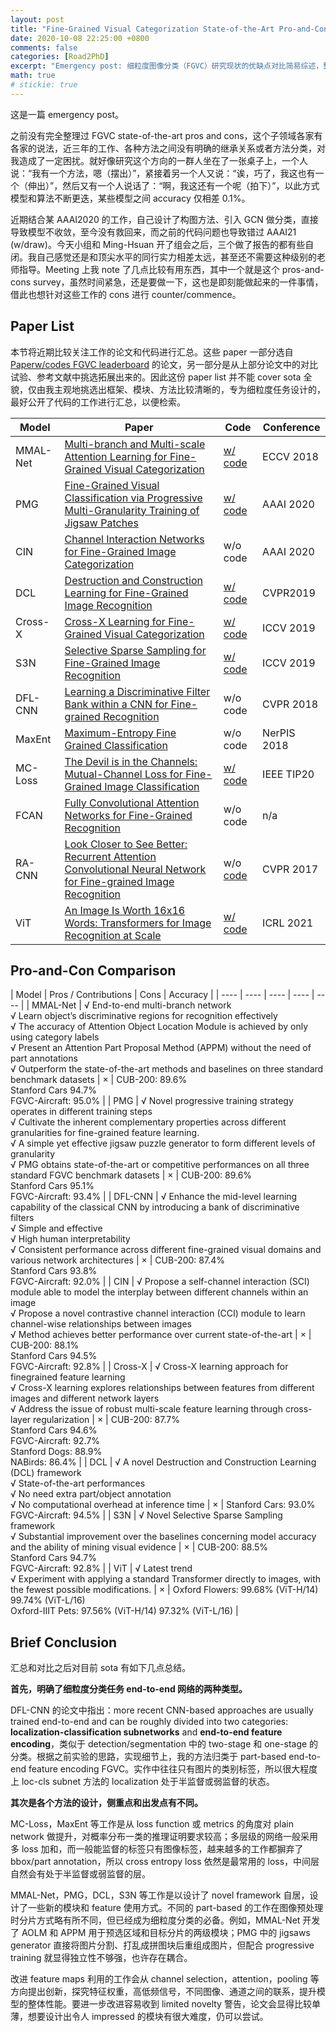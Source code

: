 ```yaml
---
layout: post
title: "Fine-Grained Visual Categorization State-of-the-Art Pro-and-Con Survey"
date: 2020-10-08 22:25:00 +0800
comments: false
categories: [Road2PhD]
excerpt: "Emergency post: 细粒度图像分类（FGVC）研究现状的优缺点对比简易综述，整理主流方法和性能指标。拯救 AAAI 2021 废稿。"
math: true
# stickie: true
---
```


这是一篇 emergency post。

之前没有完全整理过 FGVC state-of-the-art pros and cons，这个子领域各家有各家的说法，近三年的工作、各种方法之间没有明确的继承关系或者方法分类，对我造成了一定困扰。就好像研究这个方向的一群人坐在了一张桌子上，一个人说：“我有一个方法，嗯（摆出）”，紧接着另一个人又说：“诶，巧了，我这也有一个（伸出）”，然后又有一个人说话了：“啊，我这还有一个呢（拍下）”，以此方式模型和算法不断更迭，某些模型之间 accuracy 仅相差 0.1%。

近期结合某 AAAI2020 的工作，自己设计了构图方法、引入 GCN 做分类，直接导致模型不收敛，至今没有救回来，而之前的代码问题也导致错过 AAAI21 (w/draw)。今天小组和 Ming-Hsuan 开了组会之后，三个做了报告的都有些自闭。我自己感觉还是和顶尖水平的同行实力相差太远，甚至还不需要这种级别的老师指导。Meeting 上我 note 了几点比较有用东西，其中一个就是这个 pros-and-cons survey，虽然时间紧急，还是要做一下，这也是即刻能做起来的一件事情，借此也想针对这些工作的 cons 进行 counter/commence。

## Paper List

本节将近期比较关注工作的论文和代码进行汇总。这些 paper 一部分选自 [Paperw/codes FGVC leaderboard](https://paperswithcode.com/task/fine-grained-image-classification) 的论文，另一部分是从上部分论文中的对比试验、参考文献中挑选拓展出来的。因此这份 paper list 并不能 cover sota 全貌，仅由我主观地挑选出框架、模块、方法比较清晰的，专为细粒度任务设计的，最好公开了代码的工作进行汇总，以便检索。

| Model | Paper | Code | Conference |
| ---- | ---- | ---- | ---- |
| MMAL-Net | [Multi-branch and Multi-scale Attention Learning for Fine-Grained Visual Categorization](https://arxiv.org/pdf/2003.09150v3.pdf) | [w/ code](https://github.com/ZF1044404254/MMAL-Net) | ECCV 2018 |
| PMG | [Fine-Grained Visual Classification via Progressive Multi-Granularity Training of Jigsaw Patches](https://arxiv.org/pdf/2003.03836v3.pdf) | [w/ code](https://github.com/RuoyiDu/PMG-Progressive-Multi-Granularity-Training) | AAAI 2020 |
| CIN | [Channel Interaction Networks for Fine-Grained Image Categorization](https://arxiv.org/pdf/2003.05235v1.pdf) | w/o code | AAAI 2020 |
| DCL | [Destruction and Construction Learning for Fine-Grained Image Recognition](https://openaccess.thecvf.com/content_CVPR_2019/papers/Chen_Destruction_and_Construction_Learning_for_Fine-Grained_Image_Recognition_CVPR_2019_paper.pdf) | [w/ code](https://github.com/JDAI-CV/DCL) | CVPR2019 |
| Cross-X | [Cross-X Learning for Fine-Grained Visual Categorization](https://arxiv.org/pdf/1909.04412v1.pdf) | [w/ code](https://github.com/cswluo/CrossX) | ICCV 2019 |
| S3N | [Selective Sparse Sampling for Fine-Grained Image Recognition](http://openaccess.thecvf.com/content_ICCV_2019/papers/Ding_Selective_Sparse_Sampling_for_Fine-Grained_Image_Recognition_ICCV_2019_paper.pdf) | [w/ code](https://github.com/Yao-DD/S3N) | ICCV 2019 |
| DFL-CNN | [Learning a Discriminative Filter Bank within a CNN for Fine-grained Recognition](https://openaccess.thecvf.com/content_cvpr_2018/papers/Wang_Learning_a_Discriminative_CVPR_2018_paper.pdf) | w/o code | CVPR 2018 |
| MaxEnt | [Maximum-Entropy Fine Grained Classification](http://papers.nips.cc/paper/7344-maximum-entropy-fine-grained-classification.pdf) | w/o code | NerPIS 2018 |
| MC-Loss | [The Devil is in the Channels: Mutual-Channel Loss for Fine-Grained Image Classification](https://arxiv.org/pdf/2002.04264.pdf) | [w/ code](https://github.com/PRIS-CV/Mutual-Channel-Loss) | IEEE TIP20 |
| FCAN | [Fully Convolutional Attention Networks for Fine-Grained Recognition](https://arxiv.org/pdf/1603.06765.pdf)  | w/o code | n/a |
| RA-CNN | [Look Closer to See Better: Recurrent Attention Convolutional Neural Network for Fine-grained Image Recognition](https://openaccess.thecvf.com/content_cvpr_2017/papers/Fu_Look_Closer_to_CVPR_2017_paper.pdf) | w/o [code](https://github.com/Jianlong-Fu/Recurrent-Attention-CNN) | CVPR 2017 |
| ViT | [An Image Is Worth 16x16 Words: Transformers for Image Recognition at Scale](https://openreview.net/pdf?id=YicbFdNTTy) | [w/ code](https://github.com/lucidrains/vit-pytorch) | ICRL 2021 |

## Pro-and-Con Comparison

| Model | Pros / Contributions | Cons | Accuracy |
| ---- | ---- | ---- | ---- | ---- |
| MMAL-Net | √ End-to-end multi-branch network <br/>√ Learn object’s discriminative regions for recognition effectively <br/>√ The accuracy of Attention Object Location Module is achieved by only using category labels <br/>√ Present an Attention Part Proposal Method (APPM) without the need of part annotations <br/>√ Outperform the state-of-the-art methods and baselines on three standard benchmark datasets | × | CUB-200: 89.6%<br/>Stanford Cars 94.7%<br/>FGVC-Aircraft: 95.0% |
| PMG | √ Novel progressive training strategy operates in different training steps <br/>√ Cultivate the inherent complementary properties across different granularities for fine-grained feature learning. <br/>√ A simple yet effective jigsaw puzzle generator to form different levels of granularity <br/>√ PMG obtains state-of-the-art or competitive performances on all three standard FGVC benchmark datasets | × | CUB-200: 89.6%<br/>Stanford Cars 95.1%<br/>FGVC-Aircraft: 93.4% |
| DFL-CNN | √ Enhance the mid-level learning capability of the classical CNN by introducing a bank of discriminative filters <br/>√ Simple and effective <br/>√ High human interpretability <br/>√ Consistent performance across different fine-grained visual domains and various network architectures | × | CUB-200: 87.4%<br/>Stanford Cars 93.8%<br/>FGVC-Aircraft: 92.0% |
| CIN | √ Propose a self-channel interaction (SCI) module able to model the interplay between different channels within an image <br/>√ Propose a novel contrastive channel interaction (CCI) module to learn channel-wise relationships between images <br/>√ Method achieves better performance over current state-of-the-art | × | CUB-200: 88.1%<br/>Stanford Cars 94.5%<br/>FGVC-Aircraft: 92.8% |
| Cross-X | √ Cross-X learning approach for finegrained feature learning <br/>√ Cross-X learning explores relationships between features from different images and different network layers <br/>√ Address the issue of robust multi-scale feature learning through cross-layer regularization | × |  CUB-200: 87.7%<br/>Stanford Cars 94.6%<br/>FGVC-Aircraft: 92.7%<br/>Stanford Dogs: 88.9%<br/>NABirds: 86.4% |
| DCL | √ A novel Destruction and Construction Learning (DCL) framework <br/>√ State-of-the-art performances <br/>√ No need extra part/object annotation <br/>√ No computational overhead at inference time | × | Stanford Cars: 93.0%<br/>FGVC-Aircraft: 94.5% |
| S3N | √ Novel Selective Sparse Sampling framework <br/>√ Substantial improvement over the baselines concerning model accuracy and the ability of mining visual evidence | × | CUB-200: 88.5%<br/>Stanford Cars 94.7%<br/>FGVC-Aircraft: 92.8% |
| ViT | √ Latest trend <br/>√ Experiment with applying a standard Transformer directly to images, with the fewest possible modifications. | × | Oxford Flowers: 99.68% (ViT-H/14) 99.74% (ViT-L/16)<br/>Oxford-IIIT Pets: 97.56% (ViT-H/14) 97.32% (ViT-L/16) |

## Brief Conclusion

汇总和对比之后对目前 sota 有如下几点总结。

**首先，明确了细粒度分类任务 end-to-end 网络的两种类型。**

DFL-CNN 的论文中指出：more recent CNN-based approaches are usually trained end-to-end and can be roughly divided into two categories: **localization-classification subnetworks** and **end-to-end feature encoding**，类似于 detection/segmentation 中的 two-stage 和 one-stage 的分类。根据之前实验的思路，实现细节上，我的方法归类于 part-based end-to-end feature encoding FGVC。实作中往往只有图片的类别标签，所以很大程度上 loc-cls subnet 方法的 localization 处于半监督或弱监督的状态。

**其次是各个方法的设计，侧重点和出发点有不同。**

MC-Loss，MaxEnt 等工作是从 loss function 或 metrics 的角度对 plain network 做提升，对概率分布一类的推理证明要求较高；多层级的网络一般采用多 loss 加和，而一般能监督的标签只有图像标签，越来越多的工作都摒弃了 bbox/part annotation，所以 cross entropy loss 依然是最常用的 loss，中间层自然会有处于半监督或弱监督的层。

MMAL-Net，PMG，DCL，S3N 等工作是以设计了 novel framework 自居，设计了一些新的模块和 feature 使用方式。不同的 part-based 的工作在图像预处理时分片方式略有所不同，但已经成为细粒度分类的必备。例如，MMAL-Net 开发了 AOLM 和 APPM 用于预选区域和目标分片的两级模块；PMG 中的 jigsaws generator 直接将图片分割、打乱成拼图块后重组成图片，但配合 progressive training 就显得独立性不够强，也许存在耦合。

改进 feature maps 利用的工作会从 channel selection，attention，pooling 等方向提出创新，探究特征权重，高低频信号，不同图像、通道之间的联系，提升模型的整体性能。要进一步改进容易收到 limited novelty 警告，论文会显得比较单薄，想要设计出令人 impressed 的模块有很大难度，仍可以尝试。
